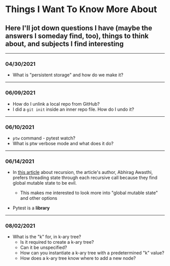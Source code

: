 # Things I Want To Know More About

## Here I'll jot down questions I have (maybe the answers I someday find, too), things to think about, and subjects I find interesting

----

### 04/30/2021

* What is "persistent storage" and how do we make it?

----

### 06/09/2021

* How do I unlink a local repo from GitHub?
* I did a `git init` inside an inner repo file. How do I undo it?

----

### 06/10/2021

* `ptw` command - pytest watch?
* What is ptw verbose mode and what does it do?

----

### 06/14/2021

* In [this article](https://realpython.com/python-thinking-recursively/) about recursion, the article's author, Abhirag Awasthi, prefers threading state through each recursive call because they find global mutable state to be evil.
  * This makes me interested to look more into "global mutable state" and other options

* Pytest is a **library**

----

### 08/02/2021

* What is the "k" for, in k-ary tree?
  * Is it required to create a k-ary tree?
  * Can it be unspecified?
  * How can you instantiate a k-ary tree with a predetermined "k" value?
  * How does a k-ary tree know where to add a new node?
  